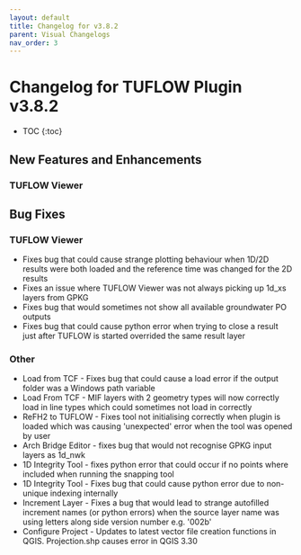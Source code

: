 ```yaml
---
layout: default
title: Changelog for v3.8.2
parent: Visual Changelogs
nav_order: 3
---
```


# Changelog for TUFLOW Plugin v3.8.2

* TOC
{:toc}

<!--
<video style="max-width:640px" controls>
  <source src="assets/test.mp4" type="video/mp4">
</video>
-->

## New Features and Enhancements

### TUFLOW Viewer

## Bug Fixes

### TUFLOW Viewer

* Fixes bug that could cause strange plotting behaviour when 1D/2D results were both loaded and the reference time was changed for the 2D results 
* Fixes an issue where TUFLOW Viewer was not always picking up 1d_xs layers from GPKG
* Fixes bug that would sometimes not show all available groundwater PO outputs
* Fixes bug that could cause python error when trying to close a result just after TUFLOW is started overrided the same result layer

### Other

* Load from TCF - Fixes bug that could cause a load error if the output folder was a Windows path variable
* Load From TCF - MIF layers with 2 geometry types will now correctly load in line types which could sometimes not load in correctly
* ReFH2 to TUFLOW - Fixes tool not initialising correctly when plugin is loaded which was causing 'unexpected' error when the tool was opened by user
* Arch Bridge Editor - fixes bug that would not recognise GPKG input layers as 1d_nwk
* 1D Integrity Tool - fixes python error that could occur if no points where included when running the snapping tool
* 1D Integrity Tool - Fixes bug that could cause python error due to non-unique indexing internally
* Increment Layer - Fixes a bug that would lead to strange autofilled increment names (or python errors) when the source layer name was using letters along side version number e.g. '002b'
* Configure Project - Updates to latest vector file creation functions in QGIS. Projection.shp causes error in QGIS 3.30
